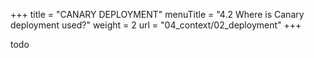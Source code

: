 +++
title = "CANARY DEPLOYMENT"
menuTitle = "4.2 Where is Canary deployment used?"
weight = 2
url = "04_context/02_deployment"
+++


todo
